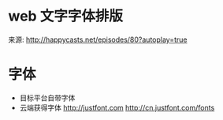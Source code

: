 # web 文字字体排版

来源: http://happycasts.net/episodes/80?autoplay=true

# 字体

* 目标平台自带字体
* 云端获得字体 http://justfont.com http://cn.justfont.com/fonts
